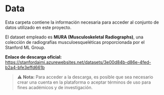 # Data

Esta carpeta contiene la información necesaria para acceder al conjunto de datos utilizado en este proyecto.

El dataset empleado es **MURA (Musculoskeletal Radiographs)**, una colección de radiografías musculoesqueléticas proporcionada por el Stanford ML Group.

**Enlace de descarga oficial:**  
https://stanfordaimi.azurewebsites.net/datasets/3e00d84b-d86e-4fed-b2a4-bfe3effd661b

> ⚠️ **Nota:** Para acceder a la descarga, es posible que sea necesario crear una cuenta en la plataforma o aceptar términos de uso para fines académicos y de investigación.
